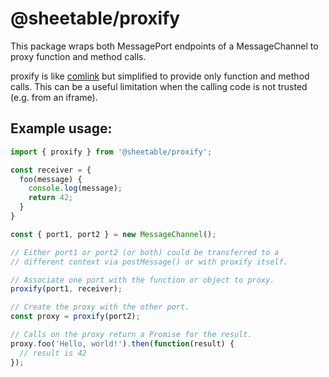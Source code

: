 # @sheetable/proxify
This package wraps both MessagePort endpoints of a MessageChannel to proxy function and method calls.

proxify is like [comlink](https://github.com/GoogleChromeLabs/comlink) but simplified
to provide only function and method calls. This can be a useful limitation when the
calling code is not trusted (e.g. from an iframe).

## Example usage:
```javascript
import { proxify } from '@sheetable/proxify';

const receiver = {
  foo(message) {
    console.log(message);
    return 42;
  }
}

const { port1, port2 } = new MessageChannel();

// Either port1 or port2 (or both) could be transferred to a
// different context via postMessage() or with proxify itself.

// Associate one port with the function or object to proxy.
proxify(port1, receiver);

// Create the proxy with the other port.
const proxy = proxify(port2);

// Calls on the proxy return a Promise for the result.
proxy.foo('Hello, world!').then(function(result) {
  // result is 42
});
```
